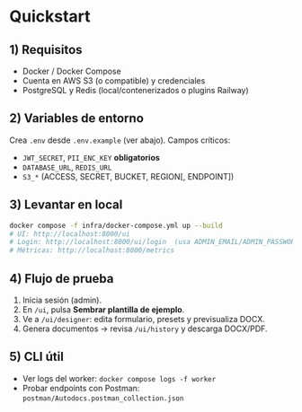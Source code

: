 # Quickstart

## 1) Requisitos
- Docker / Docker Compose
- Cuenta en AWS S3 (o compatible) y credenciales
- PostgreSQL y Redis (local/contenerizados o plugins Railway)

## 2) Variables de entorno
Crea `.env` desde `.env.example` (ver abajo). Campos críticos:
- `JWT_SECRET`, `PII_ENC_KEY` **obligatorios**
- `DATABASE_URL`, `REDIS_URL`
- `S3_*` (ACCESS, SECRET, BUCKET, REGION[, ENDPOINT])

## 3) Levantar en local
```bash
docker compose -f infra/docker-compose.yml up --build
# UI: http://localhost:8000/ui
# Login: http://localhost:8000/ui/login  (usa ADMIN_EMAIL/ADMIN_PASSWORD para el seed)
# Métricas: http://localhost:8000/metrics
```

## 4) Flujo de prueba
1. Inicia sesión (admin).
2. En `/ui`, pulsa **Sembrar plantilla de ejemplo**.
3. Ve a `/ui/designer`: edita formulario, presets y previsualiza DOCX.
4. Genera documentos → revisa `/ui/history` y descarga DOCX/PDF.

## 5) CLI útil
- Ver logs del worker: `docker compose logs -f worker`
- Probar endpoints con Postman: `postman/Autodocs.postman_collection.json`

